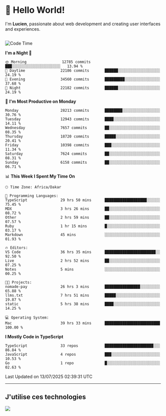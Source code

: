 # 👋 Hello World!

I'm **Lucien**, passionate about web development and creating user interfaces and experiences.

##

<!--START_SECTION:waka-->
![Code Time](http://img.shields.io/badge/Code%20Time-3%2C361%20hrs%2056%20mins-blue)

**I'm a Night 🦉** 

```text
🌞 Morning                12785 commits       ███░░░░░░░░░░░░░░░░░░░░░░   13.94 % 
🌆 Daytime                22186 commits       ██████░░░░░░░░░░░░░░░░░░░   24.19 % 
🌃 Evening                34560 commits       █████████░░░░░░░░░░░░░░░░   37.68 % 
🌙 Night                  22182 commits       ██████░░░░░░░░░░░░░░░░░░░   24.19 % 
```
📅 **I'm Most Productive on Monday** 

```text
Monday                   28213 commits       ████████░░░░░░░░░░░░░░░░░   30.76 % 
Tuesday                  12943 commits       ████░░░░░░░░░░░░░░░░░░░░░   14.11 % 
Wednesday                7657 commits        ██░░░░░░░░░░░░░░░░░░░░░░░   08.35 % 
Thursday                 18720 commits       █████░░░░░░░░░░░░░░░░░░░░   20.41 % 
Friday                   10398 commits       ███░░░░░░░░░░░░░░░░░░░░░░   11.34 % 
Saturday                 7624 commits        ██░░░░░░░░░░░░░░░░░░░░░░░   08.31 % 
Sunday                   6158 commits        ██░░░░░░░░░░░░░░░░░░░░░░░   06.71 % 
```


📊 **This Week I Spent My Time On** 

```text
🕑︎ Time Zone: Africa/Dakar

💬 Programming Languages: 
TypeScript               29 hrs 50 mins      ███████████████████░░░░░░   75.45 % 
MDX                      3 hrs 26 mins       ██░░░░░░░░░░░░░░░░░░░░░░░   08.72 % 
Other                    2 hrs 59 mins       ██░░░░░░░░░░░░░░░░░░░░░░░   07.57 % 
Ruby                     1 hr 15 mins        █░░░░░░░░░░░░░░░░░░░░░░░░   03.17 % 
Markdown                 45 mins             ░░░░░░░░░░░░░░░░░░░░░░░░░   01.93 % 

🔥 Editors: 
VS Code                  36 hrs 35 mins      ███████████████████████░░   92.50 % 
Live                     2 hrs 52 mins       ██░░░░░░░░░░░░░░░░░░░░░░░   07.25 % 
Notes                    5 mins              ░░░░░░░░░░░░░░░░░░░░░░░░░   00.25 % 

🐱‍💻 Projects: 
nomade-pay               26 hrs 3 mins       ████████████████░░░░░░░░░   65.88 % 
llms.txt                 7 hrs 51 mins       █████░░░░░░░░░░░░░░░░░░░░   19.87 % 
static                   5 hrs 38 mins       ████░░░░░░░░░░░░░░░░░░░░░   14.25 % 

💻 Operating System: 
Mac                      39 hrs 33 mins      █████████████████████████   100.00 % 
```

**I Mostly Code in TypeScript** 

```text
TypeScript               33 repos            ██████████████████████░░░   86.84 % 
JavaScript               4 repos             ███░░░░░░░░░░░░░░░░░░░░░░   10.53 % 
Go                       1 repo              █░░░░░░░░░░░░░░░░░░░░░░░░   02.63 % 
```




 Last Updated on 13/07/2025 02:39:31 UTC
<!--END_SECTION:waka-->
---

## J'utilise ces technologies

<p align="left">
  <a href="https://skillicons.dev">
    <img src="https://skillicons.dev/icons?i=ts,js,go,ruby,css,scss,tailwind,react,vite,nextjs,docker,figma,ableton" />
  </a>
</p>

